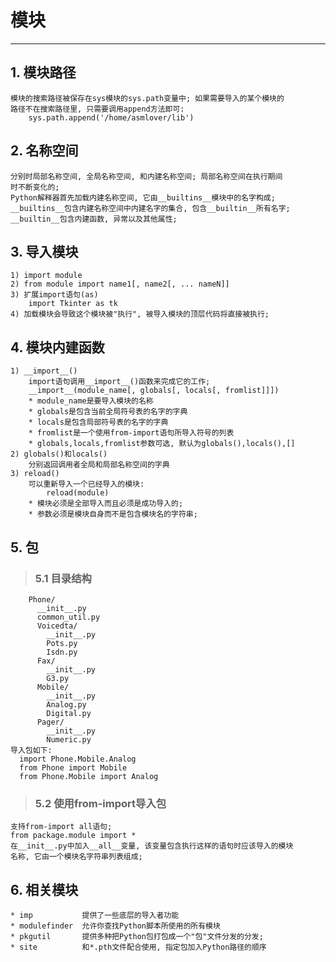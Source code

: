 # **模块**
***




## **1. 模块路径**
    模块的搜索路径被保存在sys模块的sys.path变量中; 如果需要导入的某个模块的
    路径不在搜索路径里, 只需要调用append方法即可:
        sys.path.append('/home/asmlover/lib')



## **2. 名称空间**
    分别时局部名称空间, 全局名称空间, 和内建名称空间; 局部名称空间在执行期间
    时不断变化的;
    Python解释器首先加载内建名称空间, 它由__builtins__模块中的名字构成;
    __builtins__包含内建名称空间中内建名字的集合, 包含__builtin__所有名字;
    __builtin__包含内建函数, 异常以及其他属性;



## **3. 导入模块**
    1) import module
    2) from module import name1[, name2[, ... nameN]]
    3) 扩展import语句(as)
        import Tkinter as tk 
    4) 加载模块会导致这个模块被"执行", 被导入模块的顶层代码将直接被执行;




## **4. 模块内建函数**
    1) __import__()
        import语句调用__import__()函数来完成它的工作;
        __import__(module_name[, globals[, locals[, fromlist]]])
        * module_name是要导入模块的名称
        * globals是包含当前全局符号表的名字的字典
        * locals是包含局部符号表的名字的字典
        * fromlist是一个使用from-import语句所导入符号的列表
        * globals,locals,fromlist参数可选, 默认为globals(),locals(),[]
    2) globals()和locals()
        分别返回调用者全局和局部名称空间的字典
    3) reload()
        可以重新导入一个已经导入的模块:
            reload(module)
        * 模块必须是全部导入而且必须是成功导入的;
        * 参数必须是模块自身而不是包含模块名的字符串;


## **5. 包**
> ### **5.1 目录结构**
        Phone/
          __init__.py 
          common_util.py 
          Voicedta/
            __init__.py 
            Pots.py 
            Isdn.py 
          Fax/
            __init__.py 
            G3.py 
          Mobile/
            __init__.py 
            Analog.py 
            Digital.py 
          Pager/
            __init__.py 
            Numeric.py 
    导入包如下:
      import Phone.Mobile.Analog 
      from Phone import Mobile 
      from Phone.Mobile import Analog 
> ### **5.2 使用from-import导入包**
    支持from-import all语句;
    from package.module import *
    在__init__.py中加入__all__变量, 该变量包含执行这样的语句时应该导入的模块
    名称, 它由一个模块名字符串列表组成;




## **6. 相关模块**
    * imp           提供了一些底层的导入者功能
    * modulefinder  允许你查找Python脚本所使用的所有模块
    * pkgutil       提供多种把Python包打包成一个"包"文件分发的分发;
    * site          和*.pth文件配合使用, 指定包加入Python路径的顺序
